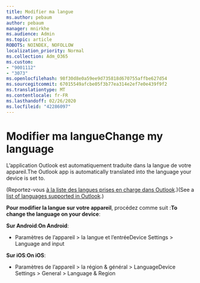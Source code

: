 ```yaml
---
title: Modifier ma langue
ms.author: pebaum
author: pebaum
manager: mnirkhe
ms.audience: Admin
ms.topic: article
ROBOTS: NOINDEX, NOFOLLOW
localization_priority: Normal
ms.collection: Adm_O365
ms.custom:
- "9001112"
- "3073"
ms.openlocfilehash: 98f30d8e0a59ee9d735818d670755affbe627d54
ms.sourcegitcommit: 67015549afcbe05f3b77ea314e2ef7e0e439f9f2
ms.translationtype: MT
ms.contentlocale: fr-FR
ms.lasthandoff: 02/26/2020
ms.locfileid: "42286097"
---
```

# <a name="change-my-language"></a><span data-ttu-id="81e73-102">Modifier ma langue</span><span class="sxs-lookup"><span data-stu-id="81e73-102">Change my language</span></span>

<span data-ttu-id="81e73-103">L’application Outlook est automatiquement traduite dans la langue de votre appareil.</span><span class="sxs-lookup"><span data-stu-id="81e73-103">The Outlook app is automatically translated into the language your device is set to.</span></span> 

<span data-ttu-id="81e73-104">(Reportez-vous [à la liste des langues prises en charge dans Outlook](https://acompli.helpshift.com/a/outlook/?s=general-questions&f=in-which-languages-is-your-app-translated).)</span><span class="sxs-lookup"><span data-stu-id="81e73-104">(See a [list of languages supported in Outlook](https://acompli.helpshift.com/a/outlook/?s=general-questions&f=in-which-languages-is-your-app-translated).)</span></span> 

<span data-ttu-id="81e73-105">**Pour modifier la langue sur votre appareil**, procédez comme suit :</span><span class="sxs-lookup"><span data-stu-id="81e73-105">**To change the language on your device**:</span></span> 

<span data-ttu-id="81e73-106">**Sur Android**:</span><span class="sxs-lookup"><span data-stu-id="81e73-106">**On Android**:</span></span> 

- <span data-ttu-id="81e73-107">Paramètres de l’appareil > la langue et l’entrée</span><span class="sxs-lookup"><span data-stu-id="81e73-107">Device Settings > Language and input</span></span> 

<span data-ttu-id="81e73-108">**Sur iOS**:</span><span class="sxs-lookup"><span data-stu-id="81e73-108">**On iOS**:</span></span> 

- <span data-ttu-id="81e73-109">Paramètres de l’appareil > la région & général > Language</span><span class="sxs-lookup"><span data-stu-id="81e73-109">Device Settings > General > Language & Region</span></span> 
